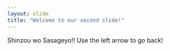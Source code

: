 ```yaml
---
layout: slide
title: "Welcome to our second slide!"
---
```

Shinzou wo Sasageyo!!
Use the left arrow to go back!
